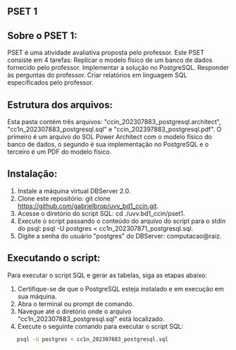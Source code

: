 ## PSET 1

## Sobre o PSET 1:

PSET é uma atividade avaliativa proposta pelo professor. Este PSET consiste em 4 tarefas:
Replicar o modelo físico de um banco de dados fornecido pelo professor.
Implementar a solução no PostgreSQL.
Responder às perguntas do professor.
Criar relatórios em linguagem SQL especificados pelo professor.

## Estrutura dos arquivos:

Esta pasta contém três arquivos: "ccin_202307883_postgresql.architect", "cc1n_202307883_postgresql.sql" e "ccin_202397883_postgresql.pdf".
O primeiro é um arquivo do SOL Power Architect com o modelo físico do banco de dados, o segundo é sua implementação no PostgreSQL e o terceiro é um PDF do modelo físico.

## Instalação:

1. Instale a máquina virtual DBServer 2.0.
2. Clone este repositório: git clone https://github.com/gabrielbrop/uvv_bd1_ccin.git.
3. Acesse o diretório do script SQL: cd ./uvv.bd1_ccin/pset1.
4. Execute o script passando o conteúdo do arquivo do script para o stdin do psql: psql -U postgres < cc1n_202307871_postgresql.sql.
5. Digite a senha do usuário "postgres" do DBServer: computacao@raiz.

## Executando o script:

Para executar o script SQL e gerar as tabelas, siga as etapas abaixo:
1. Certifique-se de que o PostgreSQL esteja instalado e em execução em sua máquina.
2. Abra o terminal ou prompt de comando.
3. Navegue até o diretório onde o arquivo "cc1n_202307883_postgresql.sql" está localizado.
4. Execute o seguinte comando para executar o script SQL:

```bash 
   psql -U postgres < cc1n_202307883_postgresql.sql
```
